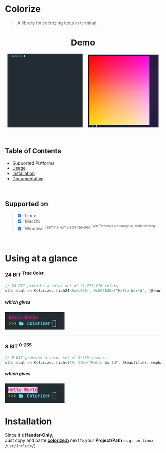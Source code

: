 # Colorize
> A library for colorizing texts in terminal.

<h1 align="center">Demo</h1>
<p align="center" width=100%">
  <img width="48%" src="assets/colorize-demo.gif" alt="Demo GIF">
  &nbsp; &nbsp;
  <img width="45%" src="assets/gradient-demo.png" alt="Demo Gradiant">
</p>

<br>

## Table of Contents

- [Supported Platforms](#supported-on)
- [Usage](#using-at-a-glance)
- [Installation](#installation)
- [Documentation](/docs/documentation.md)

<br>

## Supported on

> - [x] Linux
> - [x] MacOS
> - [x] Windows  <sup>Terminal-Emulator Needed! <sup> Win-Terminals are crappy so, kinda working...</sup></sup>

<br>

# Using at a glance

### 24 BIT <sup>True Color</sup>
```C++
// 24 BIT provides a color set of 16,777,216 colors.
std::cout << Colorize::rich24<0xeb106f, 0x263640>("Hello World", {Beautifier::emphasis::BOLD}) << std::endl;
```
##### which gives
<img width="38%" src="assets/example-001.png" alt="Example">

***

### 8 BIT <sup>0-255</sup>
```C++
// 8 BIT provides a color set of 0-255 colors.
std::cout << Colorize::rich<199, 253>("Hello World", {Beautifier::emphasis::BOLD}) << std::endl;
```
##### which gives
<img width="38%" src="assets/example-002.png" alt="Example">

<br>

# Installation
Since it's **Header-Only**,
<br>
Just copy and paste [**colorize.h**](/src/colorize.hpp) next to your **Project/Path** (`e.g. on linux /usr/include/`)

